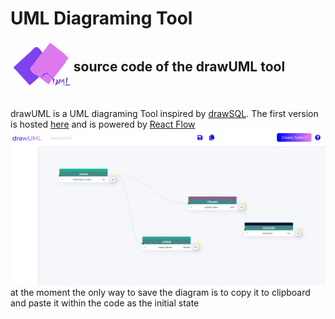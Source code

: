# UML Diagraming Tool

<div style="display:flex;">
  <img src="https://github.com/kesler20/draw-uml/blob/master/src/logo.svg" style="width:20%" />
  <h2>source code of the drawUML tool</h2>
</div>


drawUML is a UML diagraming Tool inspired by [drawSQL](https://drawsql.app/). The first version is hosted [here](https://master.d342cu4tl822y0.amplifyapp.com/) and is powered by [React Flow](https://reactflow.dev/docs/guides/custom-nodes/)
![drawUML](/drawUML.png) at the moment the only way to save the diagram is to copy it to clipboard and paste it within the code as the initial state
